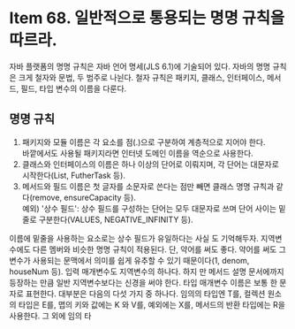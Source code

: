 # Item 68. 일반적으로 통용되는 명명 규칙을 따르라.
자바 플랫폼의 명명 규칙은 자바 언어 명세(JLS 6.1)에 기술되어 있다. 
자바의 명명 규칙은 크게 철자와 문법, 두 범주로 나뉜다.
철자 규칙은 패키지, 클래스, 인터페이스, 메서드, 필드, 타입 변수의 이름을 다룬다. 

## 명명 규칙
1. 패키지와 모듈 이름은 각 요소를 점(.)으로 구분하여 계층적으로 지어야 한다.<br>바깥에서도 사용될 패키지라면 인터넷 도메인 이름을 역순으로 사용한다.
2. 클래스와 인터페이스의 이름은 하나 이상의 단어로 이뤄지며, 각 단어는 대문자로 시작한다(List, FutherTask 등). 
3. 메서드와 필드 이름은 첫 글자를 소문자로 쓴다는 점만 빼면 클래스 명명 규칙과 같다(remove, ensureCapacity 등). <br>예외) '상수 필드': 상수 필드를 구성하는 단어는 모두 대문자로 쓰며 단어 사이는 밑줄로 구분한다(VALUES, NEGATIVE_INFINITY 등). 

이름에 밑줄을 사용하는 요소로는 상수 필드가 유일하다는 사실 도 기억해두자.
지역변수에도 다른 멤버와 비슷한 명명 규칙이 적용된다. 단, 약어를 써도 좋다. 약어를 써도 그 변수가 사용되는 문맥에서 의미를 쉽게 유추할 수 있기 때문이다(1, denom, houseNum 등). 입력 매개변수도 지역변수의 하나다. 하지 만 메서드 설명 문서에까지 등장하는 만큼 일반 지역변수보다는 신경을 써야 한다.
타입 매개변수 이름은 보통 한 문자로 표현한다. 대부분은 다음의 다섯 가지 중 하나다. 임의의 타입엔 T를, 컬렉션 원소의 타입은 E를, 맵의 키와 값에는 K 와 V를, 예외에는 X를, 메서드의 반환 타입에는 R을 사용한다. 그 외에 임의 타